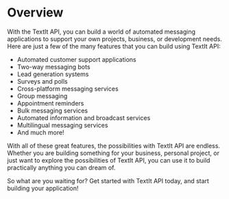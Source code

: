 # Overview

With the TextIt API, you can build a world of automated messaging applications
to support your own projects, business, or development needs. Here are just a
few of the many features that you can build using TextIt API:

- Automated customer support applications
- Two-way messaging bots
- Lead generation systems
- Surveys and polls
- Cross-platform messaging services
- Group messaging
- Appointment reminders
- Bulk messaging services
- Automated information and broadcast services
- Multilingual messaging services
- And much more!

With all of these great features, the possibilities with TextIt API are
endless. Whether you are building something for your business, personal
project, or just want to explore the possibilities of TextIt API, you can use
it to build practically anything you can dream of.

So what are you waiting for? Get started with TextIt API today, and start
building your application!
